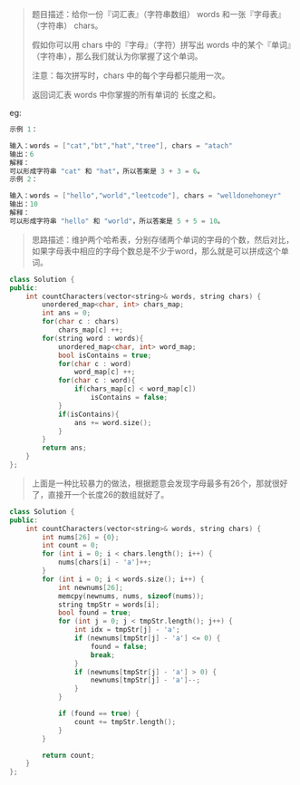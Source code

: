 > 题目描述：给你一份『词汇表』（字符串数组） words 和一张『字母表』（字符串） chars。
>
> 假如你可以用 chars 中的『字母』（字符）拼写出 words 中的某个『单词』（字符串），那么我们就认为你掌握了这个单词。
>
> 注意：每次拼写时，chars 中的每个字母都只能用一次。
>
> 返回词汇表 words 中你掌握的所有单词的 长度之和。
>

eg:

```java
示例 1：

输入：words = ["cat","bt","hat","tree"], chars = "atach"
输出：6
解释： 
可以形成字符串 "cat" 和 "hat"，所以答案是 3 + 3 = 6。
示例 2：

输入：words = ["hello","world","leetcode"], chars = "welldonehoneyr"
输出：10
解释：
可以形成字符串 "hello" 和 "world"，所以答案是 5 + 5 = 10。
```

> 思路描述：维护两个哈希表，分别存储两个单词的字母的个数，然后对比，如果字母表中相应的字母个数总是不少于word，那么就是可以拼成这个单词。
>

```C++
class Solution {
public:
    int countCharacters(vector<string>& words, string chars) {
        unordered_map<char, int> chars_map;
        int ans = 0;
        for(char c : chars)
            chars_map[c] ++;
        for(string word : words){
            unordered_map<char, int> word_map;
            bool isContains = true;
            for(char c : word)
                word_map[c] ++;
            for(char c : word){
                if(chars_map[c] < word_map[c])
                    isContains = false;
            }
            if(isContains){
                ans += word.size();
            }
        }
        return ans;
    }
};
```

> 上面是一种比较暴力的做法，根据题意会发现字母最多有26个，那就很好了，直接开一个长度26的数组就好了。

```C++
class Solution {
public:
    int countCharacters(vector<string>& words, string chars) {
        int nums[26] = {0};
        int count = 0;
        for (int i = 0; i < chars.length(); i++) {
            nums[chars[i] - 'a']++;
        }
        for (int i = 0; i < words.size(); i++) {
            int newnums[26];
            memcpy(newnums, nums, sizeof(nums));
            string tmpStr = words[i];
            bool found = true;
            for (int j = 0; j < tmpStr.length(); j++) {
                int idx = tmpStr[j] - 'a';
                if (newnums[tmpStr[j] - 'a'] <= 0) {
                    found = false;
                    break;
                }
                if (newnums[tmpStr[j] - 'a'] > 0) {
                    newnums[tmpStr[j] - 'a']--;
                }
            }

            if (found == true) {
                count += tmpStr.length();
            }
        }

        return count;
    }
};
```

